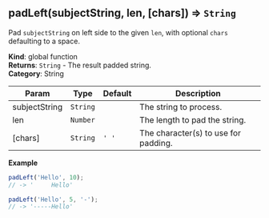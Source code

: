 <a name="padLeft"></a>

## padLeft(subjectString, len, [chars]) ⇒ <code>String</code>
Pad `subjectString` on left side to the given `len`, with optional `chars` defaulting to a space.

**Kind**: global function  
**Returns**: <code>String</code> - The result padded string.  
**Category**: String  

| Param | Type | Default | Description |
| --- | --- | --- | --- |
| subjectString | <code>String</code> |  | The string to process. |
| len | <code>Number</code> |  | The length to pad the string. |
| [chars] | <code>String</code> | <code>&#x27; &#x27;</code> | The character(s) to use for padding. |

**Example**  
```js
padLeft('Hello', 10);
// -> '     Hello'

padLeft('Hello', 5, '-');
// -> '-----Hello'
```
